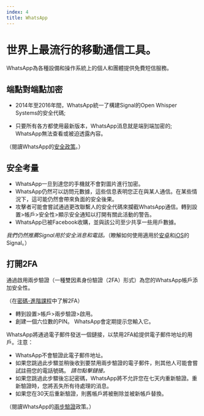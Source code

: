```yaml
---
index: 4
title: WhatsApp
---
```

# 世界上最流行的移動通信工具。

WhatsApp為各種設備和操作系統上的個人和團體提供免費短信服務。

## 端點對端點加密

*   2014年至2016年間，WhatsApp統一了構建Signal的Open Whisper Systems的安全代碼;

*   只要所有各方都使用最新版本，WhatsApp消息就是端到端加密的; WhatsApp無法查看或被迫透露內容。

（閱讀WhatsApp的[安全政策](https://www.whatsapp.com/security/)。）

## 安全考量

*   WhatsApp一旦到達您的手機就不會對圖片進行加密。
*   WhatsApp仍然可以訪問元數據，這些信息表明您正在與某人通信。在某些情況下，這可能仍然會帶來負面的安全後果。
*   攻擊者可能會嘗試通過更改聯繫人的安全代碼來攔截WhatsApp通信。轉到設置>帳戶>安全性>顯示安全通知以打開有關此活動的警告。
*   WhatsApp已被Facebook收購，並與該公司至少共享一些用戶數據。

*我們仍然推薦Signal用於安全消息和電話。*（瞭解如何使用適用於[安卓](umbrella://tools/messagging/s_signal-for-android.md)和[iOS](umbrella://tools/messagging/s_signal-for-ios.md)的Signal。）

## 打開2FA

通過啟用兩步驗證（一種雙因素身份驗證（2FA）形式）為您的WhatsApp帳戶添加安全性。

（在[密碼-進階課程](umbrella://information/passwords/advanced)中了解2FA）

*   轉到設置>帳戶>兩步驗證>啟用。
*   創建一個六位數的PIN。 WhatsApp會定期提示您輸入它。

WhatsApp將通過電子郵件發送一個鏈接，以禁用2FA給提供電子郵件地址的用戶。注意：

*   WhatsApp不會驗證此電子郵件地址。
*   如果您跳過此步驟並稍後收到要禁用兩步驗證的電子郵件，則其他人可能會嘗試註冊您的電話號碼。 *請勿點擊鏈接。*
*   如果您跳過此步驟後忘記密碼，WhatsApp將不允許您在七天内重新驗證。重新驗證時，您將丟失所有待處理的消息。
*   如果您在30天后重新驗證，則舊帳戶將被刪除並被新帳戶替換。

（閱讀WhatsApp的[兩步驗證](https://faq.whatsapp.com/en/general/26000021/?category=5245245)政策。）